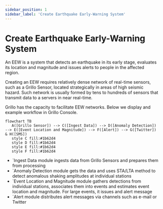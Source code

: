 ```yaml
---
sidebar_position: 1
sidebar_label: 'Create Earthquake Early-Warning System'
---
```


# Create Earthquake Early-Warning System
An EEW is a system that detects an earthquake in its early stage, evaluates its location and magnitude and issues alerts to people in the affected region.

Creating an EEW requires relatively dense network of real-time sensors, such as a Grillo Sensor, located strategically in areas of high seismic hazard. Such network is usually formed by tens to hundreds of sensors that transmit data to a servers in near real-time.

Grillo has the capacity to facilitate EEW networks. Below we display and example workflow in Grillo Console.

```mermaid
flowchart TB
   A([Grillo Sensor]) --> C([Ingest Data]) --> D([Anomaly Detection]) --> E([Event Location and Magnitude]) --> F([Alert]) --> G([Twitter]) & H([SMS])
   style C fill:#1b62d4
   style D fill:#1b62d4
   style E fill:#1b62d4
   style F fill:#1b62d4
```

- `Ingest Data</em> module ingests data from Grillo Sensors and prepares them from processing
- `Anomaly Detection</em> module gets the data and uses STA/LTA method to detect anomalous shaking amplitudes at individual stations
- `Event Location and Magnitude</em> module gathers detections from individual stations, associates them into events and estimates event location and magnitude. For large events, it issues and alert message
- `Alert</em> module distributes alert messages via channels such as e-mail or Twitter